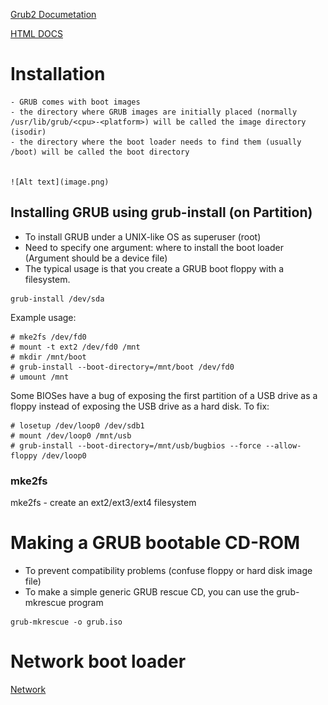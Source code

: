 [Grub2 Documetation](https://www.gnu.org/software/grub/grub-documentation.html)

[HTML DOCS](https://www.gnu.org/software/grub/manual/grub/grub.html#Role-of-a-boot-loader)

# Installation

    - GRUB comes with boot images
    - the directory where GRUB images are initially placed (normally /usr/lib/grub/<cpu>-<platform>) will be called the image directory (isodir)
    - the directory where the boot loader needs to find them (usually /boot) will be called the boot directory


    ![Alt text](image.png)

## Installing GRUB using grub-install (on Partition)

- To install GRUB under a UNIX-like OS as superuser (root)
- Need to specify one argument: where to install the boot loader (Argument should be a device file)
- The typical usage is that you create a GRUB boot floppy with a filesystem.


```
grub-install /dev/sda
```

Example usage:

```
# mke2fs /dev/fd0
# mount -t ext2 /dev/fd0 /mnt
# mkdir /mnt/boot
# grub-install --boot-directory=/mnt/boot /dev/fd0
# umount /mnt
```

Some BIOSes have a bug of exposing the first partition of a USB drive as a floppy instead of exposing the USB drive as a hard disk. To fix:

```
# losetup /dev/loop0 /dev/sdb1
# mount /dev/loop0 /mnt/usb
# grub-install --boot-directory=/mnt/usb/bugbios --force --allow-floppy /dev/loop0
```


### mke2fs
mke2fs - create an ext2/ext3/ext4 filesystem 

# Making a GRUB bootable CD-ROM
- To prevent compatibility problems (confuse floppy or hard disk image file)
- To make a simple generic GRUB rescue CD, you can use the grub-mkrescue program

```
grub-mkrescue -o grub.iso
```

# Network boot loader
[Network](https://www.gnu.org/software/grub/manual/grub/grub.html#Network)
